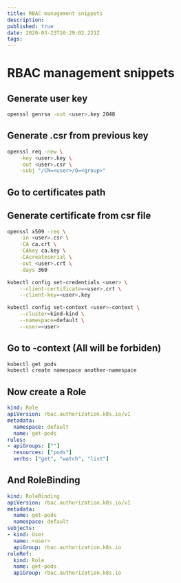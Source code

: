 ```yaml
---
title: RBAC management snippets
description: 
published: true
date: 2020-03-23T10:29:02.221Z
tags: 
---
```


# RBAC management snippets

## Generate user key
```bash
openssl genrsa -out <user>.key 2048
```

## Generate <user>.csr from previous key

```bash
openssl req -new \
    -key <user>.key \
    -out <user>.csr \
    -subj "/CN=<user>/O=<group>"
```

## Go to certificates path

## Generate certificate from csr file

```bash
openssl x509 -req \
    -in <user>.csr \
    -CA ca.crt \
    -CAkey ca.key \
    -CAcreateserial \
    -out <user>.crt \
    -days 360
```

```bash
kubectl config set-credentials <user> \
    --client-certificate=<user>.crt \
    --client-key=<user>.key
```

```bash
kubectl config set-context <user>-context \
    --cluster=kind-kind \
    --namespace=default \
    --user=<user>
```

## Go to <user>-context (All will be forbiden)

```bash
kubectl get pods 
kubectl create namespace another-namespace 
```

## Now create a Role

```yml
kind: Role
apiVersion: rbac.authorization.k8s.io/v1
metadata:
  namespace: default
  name: get-pods
rules:
- apiGroups: [""]
  resources: ["pods"]
  verbs: ["get", "watch", "list"]
```

## And RoleBinding

```yml
kind: RoleBinding
apiVersion: rbac.authorization.k8s.io/v1
metadata:
  name: get-pods
  namespace: default
subjects:
- kind: User
  name: <user>
  apiGroup: rbac.authorization.k8s.io
roleRef:
  kind: Role
  name: get-pods
  apiGroup: rbac.authorization.k8s.io
```